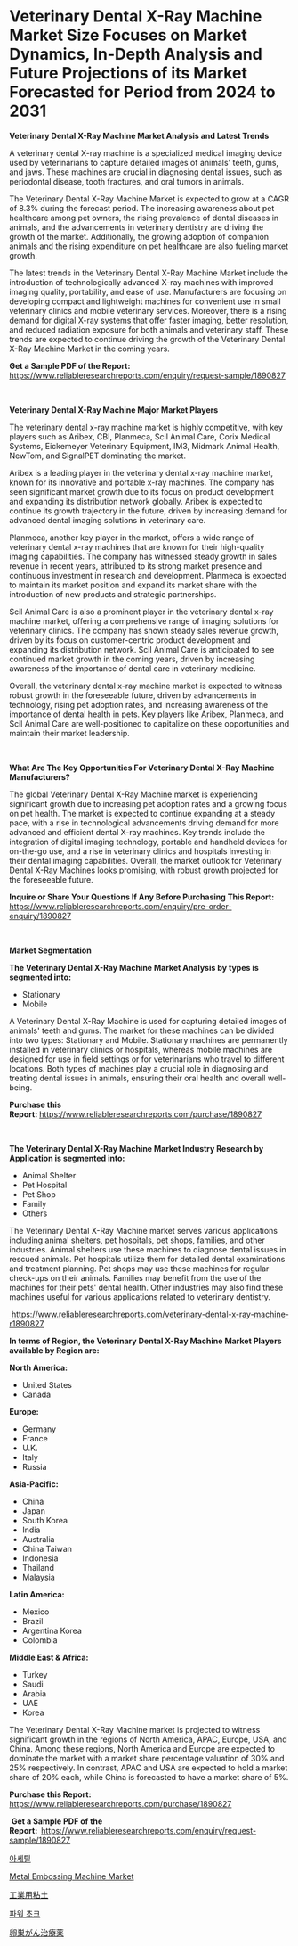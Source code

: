 <p><h1>Veterinary Dental X-Ray Machine Market Size Focuses on Market Dynamics, In-Depth Analysis and Future Projections of its Market Forecasted for Period from 2024 to 2031</h1></p><p><strong>Veterinary Dental X-Ray Machine Market Analysis and Latest Trends</strong></p>
<p><p>A veterinary dental X-ray machine is a specialized medical imaging device used by veterinarians to capture detailed images of animals' teeth, gums, and jaws. These machines are crucial in diagnosing dental issues, such as periodontal disease, tooth fractures, and oral tumors in animals.</p><p>The Veterinary Dental X-Ray Machine Market is expected to grow at a CAGR of 8.3% during the forecast period. The increasing awareness about pet healthcare among pet owners, the rising prevalence of dental diseases in animals, and the advancements in veterinary dentistry are driving the growth of the market. Additionally, the growing adoption of companion animals and the rising expenditure on pet healthcare are also fueling market growth.</p><p>The latest trends in the Veterinary Dental X-Ray Machine Market include the introduction of technologically advanced X-ray machines with improved imaging quality, portability, and ease of use. Manufacturers are focusing on developing compact and lightweight machines for convenient use in small veterinary clinics and mobile veterinary services. Moreover, there is a rising demand for digital X-ray systems that offer faster imaging, better resolution, and reduced radiation exposure for both animals and veterinary staff. These trends are expected to continue driving the growth of the Veterinary Dental X-Ray Machine Market in the coming years.</p></p>
<p><strong>Get a Sample PDF of the Report:&nbsp;</strong> <a href="https://www.reliableresearchreports.com/enquiry/request-sample/1890827">https://www.reliableresearchreports.com/enquiry/request-sample/1890827</a></p>
<p>&nbsp;</p>
<p><strong>Veterinary Dental X-Ray Machine Major Market Players</strong></p>
<p><p>The veterinary dental x-ray machine market is highly competitive, with key players such as Aribex, CBI, Planmeca, Scil Animal Care, Corix Medical Systems, Eickemeyer Veterinary Equipment, IM3, Midmark Animal Health, NewTom, and SignalPET dominating the market. </p><p>Aribex is a leading player in the veterinary dental x-ray machine market, known for its innovative and portable x-ray machines. The company has seen significant market growth due to its focus on product development and expanding its distribution network globally. Aribex is expected to continue its growth trajectory in the future, driven by increasing demand for advanced dental imaging solutions in veterinary care.</p><p>Planmeca, another key player in the market, offers a wide range of veterinary dental x-ray machines that are known for their high-quality imaging capabilities. The company has witnessed steady growth in sales revenue in recent years, attributed to its strong market presence and continuous investment in research and development. Planmeca is expected to maintain its market position and expand its market share with the introduction of new products and strategic partnerships.</p><p>Scil Animal Care is also a prominent player in the veterinary dental x-ray machine market, offering a comprehensive range of imaging solutions for veterinary clinics. The company has shown steady sales revenue growth, driven by its focus on customer-centric product development and expanding its distribution network. Scil Animal Care is anticipated to see continued market growth in the coming years, driven by increasing awareness of the importance of dental care in veterinary medicine.</p><p>Overall, the veterinary dental x-ray machine market is expected to witness robust growth in the foreseeable future, driven by advancements in technology, rising pet adoption rates, and increasing awareness of the importance of dental health in pets. Key players like Aribex, Planmeca, and Scil Animal Care are well-positioned to capitalize on these opportunities and maintain their market leadership.</p></p>
<p>&nbsp;</p>
<p><strong>What Are The Key Opportunities For Veterinary Dental X-Ray Machine Manufacturers?</strong></p>
<p><p>The global Veterinary Dental X-Ray Machine market is experiencing significant growth due to increasing pet adoption rates and a growing focus on pet health. The market is expected to continue expanding at a steady pace, with a rise in technological advancements driving demand for more advanced and efficient dental X-ray machines. Key trends include the integration of digital imaging technology, portable and handheld devices for on-the-go use, and a rise in veterinary clinics and hospitals investing in their dental imaging capabilities. Overall, the market outlook for Veterinary Dental X-Ray Machines looks promising, with robust growth projected for the foreseeable future.</p></p>
<p><strong>Inquire or Share Your Questions If Any Before Purchasing This Report:</strong> <a href="https://www.reliableresearchreports.com/enquiry/pre-order-enquiry/1890827">https://www.reliableresearchreports.com/enquiry/pre-order-enquiry/1890827</a></p>
<p>&nbsp;</p>
<p><strong>Market Segmentation</strong></p>
<p><strong>The Veterinary Dental X-Ray Machine Market Analysis by types is segmented into:</strong></p>
<p><ul><li>Stationary</li><li>Mobile</li></ul></p>
<p><p>A Veterinary Dental X-Ray Machine is used for capturing detailed images of animals' teeth and gums. The market for these machines can be divided into two types: Stationary and Mobile. Stationary machines are permanently installed in veterinary clinics or hospitals, whereas mobile machines are designed for use in field settings or for veterinarians who travel to different locations. Both types of machines play a crucial role in diagnosing and treating dental issues in animals, ensuring their oral health and overall well-being.</p></p>
<p><strong>Purchase this Report:&nbsp;</strong><a href="https://www.reliableresearchreports.com/purchase/1890827">https://www.reliableresearchreports.com/purchase/1890827</a></p>
<p>&nbsp;</p>
<p><strong>The Veterinary Dental X-Ray Machine Market Industry Research by Application is segmented into:</strong></p>
<p><ul><li>Animal Shelter</li><li>Pet Hospital</li><li>Pet Shop</li><li>Family</li><li>Others</li></ul></p>
<p><p>The Veterinary Dental X-Ray Machine market serves various applications including animal shelters, pet hospitals, pet shops, families, and other industries. Animal shelters use these machines to diagnose dental issues in rescued animals. Pet hospitals utilize them for detailed dental examinations and treatment planning. Pet shops may use these machines for regular check-ups on their animals. Families may benefit from the use of the machines for their pets' dental health. Other industries may also find these machines useful for various applications related to veterinary dentistry.</p></p>
<p><a href="https://www.reliableresearchreports.com/veterinary-dental-x-ray-machine-r1890827">&nbsp;https://www.reliableresearchreports.com/veterinary-dental-x-ray-machine-r1890827</a></p>
<p><strong>In terms of Region, the Veterinary Dental X-Ray Machine Market Players available by Region are:</strong></p>
<p>
    <p> <strong> North America: </strong>
        <ul>
            <li>United States</li>
            <li>Canada</li>
        </ul>
        </p> 
    <p> <strong> Europe: </strong>
        <ul>
            <li>Germany</li>
            <li>France</li>
            <li>U.K.</li>
            <li>Italy</li>
            <li>Russia</li>
        </ul>
        </p> 
    <p> <strong> Asia-Pacific: </strong>
        <ul>
            <li>China</li>
            <li>Japan</li>
            <li>South Korea</li>
            <li>India</li>
            <li>Australia</li>
            <li>China Taiwan</li>
            <li>Indonesia</li>
            <li>Thailand</li>
            <li>Malaysia</li>
        </ul>
        </p> 
    <p> <strong> Latin America: </strong>
        <ul>
            <li>Mexico</li>
            <li>Brazil</li>
            <li>Argentina Korea</li>
            <li>Colombia</li>
        </ul>
        </p> 
    <p> <strong> Middle East & Africa: </strong>
        <ul>
            <li>Turkey</li>
            <li>Saudi</li>
            <li>Arabia</li>
            <li>UAE</li>
            <li>Korea</li>
        </ul>
    </p>
    </p>
<p><p>The Veterinary Dental X-Ray Machine market is projected to witness significant growth in the regions of North America, APAC, Europe, USA, and China. Among these regions, North America and Europe are expected to dominate the market with a market share percentage valuation of 30% and 25% respectively. In contrast, APAC and USA are expected to hold a market share of 20% each, while China is forecasted to have a market share of 5%.</p></p>
<p><strong>Purchase this Report: </strong><a href="https://www.reliableresearchreports.com/purchase/1890827">https://www.reliableresearchreports.com/purchase/1890827</a></p>
<p>&nbsp;<strong>Get a Sample PDF of the Report:&nbsp;&nbsp;</strong><a href="https://www.reliableresearchreports.com/enquiry/request-sample/1890827">https://www.reliableresearchreports.com/enquiry/request-sample/1890827</a></p>
<p><strong></strong></p>
<p><p><a href="https://medium.com/@heisenberg6587768/%EC%95%84%EC%84%B8%ED%8B%B8-%EC%8B%9C%EC%9E%A5-%EC%A1%B0%EC%82%AC-%EB%B3%B4%EA%B3%A0%EC%84%9C-%EA%B7%B8-%EC%97%AD%EC%82%AC-%EB%B0%8F-2031%EB%85%84%EA%B9%8C%EC%A7%80%EC%9D%98-%EC%98%88%EC%B8%A1%EB%B2%88%EC%97%AD-66183e3fb0f5">아세틸</a></p><p><a href="https://www.linkedin.com/pulse/metal-embossing-machine-market-size-outlook-forecast-2024-1xtle">Metal Embossing Machine Market</a></p><p><a href="https://medium.com/@linabernier2023/%E5%B7%A5%E6%A5%AD%E7%94%A8%E7%B2%98%E5%9C%9F%E5%B8%82%E5%A0%B4%E3%81%AE%E3%83%A1%E3%83%88%E3%83%AA%E3%83%83%E3%82%AF%E3%82%B9%E3%82%92%E8%A7%A3%E8%AA%AD%E3%81%99%E3%82%8B-%E5%B8%82%E5%A0%B4%E3%82%B7%E3%82%A7%E3%82%A2-%E3%83%88%E3%83%AC%E3%83%B3%E3%83%89-%E6%88%90%E9%95%B7%E3%83%91%E3%82%BF%E3%83%BC%E3%83%B3-df58ea3f9785">工業用粘土</a></p><p><a href="https://medium.com/@evo032/2024%EB%85%84%EB%B6%80%ED%84%B0-2031%EB%85%84%EA%B9%8C%EC%A7%80-%EC%98%88%EC%B8%A1%EB%90%9C-%ED%8C%8C%EC%9B%8C-%EC%B4%88%ED%81%AC-%EC%8B%9C%EC%9E%A5-%EB%8F%99%ED%96%A5%EA%B3%BC-%EC%8B%9C%EC%9E%A5-%EB%B6%84%EC%84%9D-45c9ccefa52d">파워 초크</a></p><p><a href="https://medium.com/@douglasyoung526/%E5%8D%B5%E5%B7%A3%E3%81%8C%E3%82%93%E6%B2%BB%E7%99%82%E8%96%AC%E5%B8%82%E5%A0%B4%E3%81%AE%E5%88%86%E6%9E%90%E3%81%A82031%E5%B9%B4%E3%81%8B%E3%82%892024%E5%B9%B4%E3%81%BE%E3%81%A7%E3%81%AE%E4%BA%88%E6%B8%AC%E3%82%B5%E3%82%A4%E3%82%BA-9a38c770550f">卵巣がん治療薬</a></p></p>